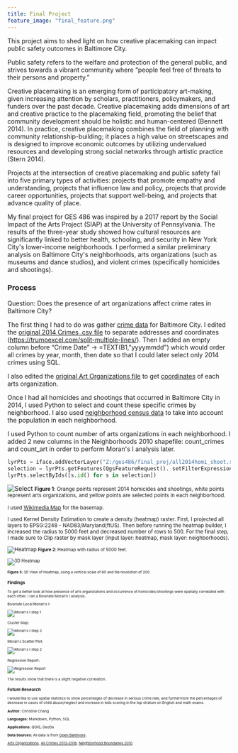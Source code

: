 ```yaml
---
title: Final Project
feature_image: "final_feature.png"
---
```


This project aims to shed light on how creative placemaking can impact public safety outcomes in Baltimore City.

Public safety refers to the welfare and protection of the general public, and strives
towards a vibrant community where “people feel free of threats to their persons and
property.”

Creative placemaking is an emerging form of participatory art-making, given increasing attention by
scholars, practitioners, policymakers, and funders over the past decade. Creative placemaking adds
dimensions of art and creative practice to the placemaking field, promoting the belief that
community development should be holistic and human-centered (Bennett 2014). In practice, creative placemaking combines the field of
planning with community relationship-building; it places a high value on streetscapes and is designed to improve economic outcomes by
utilizing undervalued resources and developing strong social networks through artistic practice (Stern 2014).

Projects at the intersection of creative placemaking and public safety fall into five primary
types of activities: projects that promote empathy and understanding, projects that influence
law and policy, projects that provide career opportunities, projects that support well-being, and
projects that advance quality of place.

My final project for GES 486 was inspired by a 2017 report by the Social Impact of the Arts Project (SIAP) at the University of
Pennsylvania. The results of the three-year study showed how cultural resources are significantly linked to better health, schooling,
and security in New York City's lower-income neighborhoods. I performed a similar preliminary analysis on Baltimore City's
neighborhoods, arts organizations (such as museums and dance studios), and violent crimes (specifically homicides and shootings).

### Process

Question: Does the presence of art organizations affect crime rates in Baltimore City?

The first thing I had to do was gather [crime data](https://data.baltimorecity.gov/Public-Safety/BPD-Part-1-Victim-Based-Crime-Data/wsfq-mvij/data) for Baltimore City.
I edited the [original 2014 Crimes .csv file](https://data.baltimorecity.gov/Public-Safety/BPD-Part-1-Victim-Based-Crime-Data/wsfq-mvij/data) to separate addresses and coordinates (https://trumpexcel.com/split-multiple-lines/). Then I added an empty column before
“Crime Date” → =TEXT(B1,"yyyymmdd") which would order all crimes by year, month, then date so that I could later select only 2014 crimes using SQL.

I also edited the [original Art Organizations file](https://data.baltimorecity.gov/Culture-Arts/Baltimore-Arts-Organizations/r4ur-u5nm) to get [coordinates](http://www.gpsvisualizer.com/geocoder/) of each arts organization.

Once I had all homicides and shootings that occurred in Baltimore City in 2014, I used Python to select and count these specific crimes
by neighborhood. I also used [neighborhood census data](https://data.baltimorecity.gov/Neighborhoods/2010-Census-Neighborhoods/r3qj-2ifh) to take into account the population in each neighborhood.

I used Python to count number of arts organizations in each neighborhood. I added 2 new columns in the Neighborhoods 2010 shapefile: count_crimes and count_art in order to perform Moran's I analysis later.

```python
lyrPts = iface.addVectorLayer("Z:/ges486/final_proj/all2014homi_shoot.shp", "Crimes", "ogr")
selection = lyrPts.getFeatures(QgsFeatureRequest(). setFilterExpression(u'"Neighborho" = \'Brooklyn\''))
lyrPts.selectByIds([s.id() for s in selection])
```
![Select](step1.PNG "step1.PNG")
<small>__Figure 1__:  Orange points represent 2014 homicides and shootings, white points represent arts organizations, and yellow points
are selected points in each neighborhood.

I used [Wikimedia Map](https://wiki.openstreetmap.org/wiki/Tile_servers) for the basemap.

I used Kernel Density Estimation to create a density (heatmap) raster. First, I projected all layers to EPSG:2248 -
NAD83/Maryland(ftUS). Then before running the heatmap builder, I increased the radius to 5000 feet and decreased number of rows to 500. For the final step, I made sure to Clip raster by mask layer (input layer: heatmap, mask layer: neighborhoods).

![Heatmap](map1.PNG "map1.PNG")
<small>__Figure 2__:  Heatmap with radius of 5000 feet.

![3D Heatmap](3Dreal2.PNG "3Dreal2.PNG")

<small>__Figure 3__:  3D View of Heatmap, using a vertical scale of 60 and tile resolution of 200.

### Findings

To get a better look at how presence of arts organizations and occurrence of homicides/shootings were spatially correlated with each
other, I ran a Bivariate Moran’s I analysis. 

Bivariate Local Moran's I:

![Moran's I step 1](morani1.PNG "morani1.PNG")

Cluster Map:

![Moran's I step 2](morani2-1.png "morani2-1.png")

Moran's Scatter Plot:

![Moran's I step 2](morani2-2.png "morani2-2.png")

Regression Report:

![Regression Report](report.PNG "report.PNG")

The results show that there is a slight negative correlation.

### Future Research
I would like to use spatial statistics to show percentages of decrease in serious crime rate, and furthermore the percentages of
decrease in cases of child abuse/neglect and increase in kids scoring in the top stratum on English and math exams.

__Author:__ Christine Chang

__Languages:__ Markdown, Python, SQL

__Applications:__ QGIS, GeoDa

__Data Sources:__ All data is from [Open Baltimore](https://data.baltimorecity.gov/).

[Arts Organizations](https://data.baltimorecity.gov/Culture-Arts/Baltimore-Arts-Organizations/r4ur-u5nm), [All Crimes 2012-2018](https://data.baltimorecity.gov/Public-Safety/BPD-Part-1-Victim-Based-Crime-Data/wsfq-mvij/data), [Neighborhood Boundaries 2010](https://data.baltimorecity.gov/Neighborhoods/Neighborhoods-Shape/ysi8-7icr).
